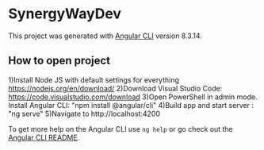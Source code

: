 # SynergyWayDev

This project was generated with [Angular CLI](https://github.com/angular/angular-cli) version 8.3.14.

## How to open project

   1)Install Node JS with default settings for everything
      https://nodejs.org/en/download/
     2)Download Visual Studio Code:
     https://code.visualstudio.com/download
       3)Open PowerShell in admin mode. Install Angular CLI: "npm install @angular/cli"
         4)Build app and start server : "ng serve"
             5)Navigate to http://localhost:4200

To get more help on the Angular CLI use `ng help` or go check out the [Angular CLI README](https://github.com/angular/angular-cli/blob/master/README.md).

